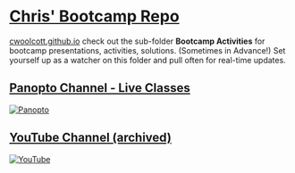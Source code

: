 # [Chris' Bootcamp Repo](https://github.com/cwoolcott/)

[cwoolcott.github.io](https://github.com/cwoolcott/cwoolcott.github.io) check out the sub-folder **Bootcamp Activities** for bootcamp presentations, activities, solutions. (Sometimes in Advance!) Set yourself up as a watcher on this folder and pull often for real-time updates. 




## [Panopto Channel - Live Classes](https://codingbootcamp.hosted.panopto.com/Panopto/Pages/Sessions/List.aspx?folderID=c1d851fa-6b09-4abb-b037-a998016ccb6d)

[![Panopto](http://chriscastle.com/images/panoptoscreenshot.png)](https://codingbootcamp.hosted.panopto.com/Panopto/Pages/Sessions/List.aspx?folderID=c1d851fa-6b09-4abb-b037-a998016ccb6d)


## [YouTube Channel (archived)](https://www.youtube.com/channel/UCSUISTrdTbC6mYy5bWvPe6A)

[![YouTube](http://chriscastle.com/images/youtubechannel.png)](https://www.youtube.com/channel/UCSUISTrdTbC6mYy5bWvPe6A)

